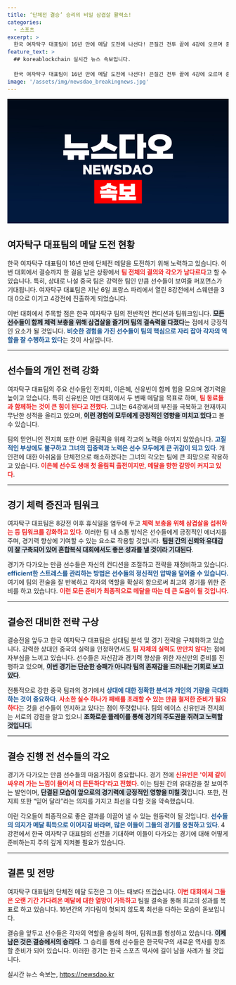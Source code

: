 ```yaml
---
title: ‘단체전 결승’ 승리의 비밀 삼겹살 활력소!
categories:
  - 스포츠
excerpt: >
  한국 여자탁구 대표팀이 16년 만에 메달 도전에 나선다! 끈질긴 전투 끝에 4강에 오르며 중국과의 결승 진출에 한 걸음 다가섰다. 삼겹살로 원기를 보충한 선수들은 사상 첫 결승행의 꿈을 이루기 위해 결의를 다졌다.
feature_text: >
  ## koreablockchain 실시간 뉴스 속보입니다.

  한국 여자탁구 대표팀이 16년 만에 메달 도전에 나선다! 끈질긴 전투 끝에 4강에 오르며 중국과의 결승 진출에 한 걸음 다가섰다. 삼겹살로 원기를 보충한 선수들은 사상 첫 결승행의 꿈을 이루기 위해 결의를 다졌다.
image: '/assets/img/newsdao_breakingnews.jpg'
---
```


<p><img src="/assets/img/newsdao_breakingnews.jpg" alt="koreablockchain 속보" /></p>

<h2 data-ke-size="size26">여자탁구 대표팀의 메달 도전 현황</h2>

<p data-ke-size="size16">한국 여자탁구 대표팀이 16년 만에 단체전 메달을 도전하기 위해 노력하고 있습니다. 이번 대회에서 결승까지 한 걸음 남은 상황에서 <b><span style="color: #ee2323;">팀 전체의 결의와 각오가 남다르다</span></b>고 할 수 있습니다. 특히, 상대로 나설 중국 팀은 강력한 팀인 만큼 선수들이 보여줄 퍼포먼스가 기대됩니다. 여자탁구 대표팀은 지난 6일 프랑스 파리에서 열린 8강전에서 스웨덴을 3대 0으로 이기고 4강전에 진출하게 되었습니다.</p>

<p data-ke-size="size16">이번 대회에서 주목할 점은 한국 여자탁구 팀의 전반적인 컨디션과 팀워크입니다. <b><span style="background-color: #21538527;">모든 선수들이 함께 체력 보충을 위해 삼겹살을 즐기며 팀의 결속력을 다졌다</span></b>는 점에서 긍정적인 요소가 될 것입니다. <b><span style="color: #1a5490;">비슷한 경험을 가진 선수들이 팀의 핵심으로 자리 잡아 각자의 역할을 잘 수행하고 있다</span></b>는 것이 사실입니다.</p>

<hr>

<h2 data-ke-size="size26">선수들의 개인 전력 강화</h2>

<p data-ke-size="size16">여자탁구 대표팀의 주요 선수들인 전지희, 이은혜, 신유빈이 함께 힘을 모으며 경기력을 높이고 있습니다. 특히 신유빈은 이번 대회에서 두 번째 메달을 목표로 하며, <b><span style="color: #ee2323;">팀 동료들과 함께하는 것이 큰 힘이 된다고 전했다</span></b>. 그녀는 64강에서의 부진을 극복하고 현재까지 무난한 성적을 올리고 있으며, <b><span style="background-color: #21538527;">이런 경험이 모두에게 긍정적인 영향을 미치고 있다</span></b>고 볼 수 있습니다.</p>

<p data-ke-size="size16">팀의 맏언니인 전지희 또한 이번 올림픽을 위해 각고의 노력을 아끼지 않았습니다. <b><span style="color: #1a5490;">고질적인 부상에도 불구하고 그녀의 집중력과 노력은 선수 모두에게 큰 귀감이 되고 있다</span></b>. 개인전에 대한 아쉬움을 단체전으로 해소하겠다는 그녀의 각오는 팀에 큰 희망으로 작용하고 있습니다. <b><span style="color: #ee2323;">이은혜 선수도 생애 첫 올림픽 출전이지만, 메달을 향한 갈망이 커지고 있다</span></b>.</p>

<hr>

<h2 data-ke-size="size26">경기 체력 증진과 팀워크</h2>

<p data-ke-size="size16">여자탁구 대표팀은 8강전 이후 휴식일을 염두에 두고 <b><span style="color: #ee2323;">체력 보충을 위해 삼겹살을 섭취하는 등 팀워크를 강화하고 있다</span></b>. 이러한 팀 내 소통 방식은 선수들에게 긍정적인 에너지를 주며, 경기력 향상에 기여할 수 있는 요소로 작용할 것입니다. <b><span style="background-color: #21538527;">팀원 간의 신뢰와 유대감이 잘 구축되어 있어 혼합복식 대회에서도 좋은 성과를 낼 것이라 기대된다</span></b>.</p>

<p data-ke-size="size16">경기가 다가오는 만큼 선수들은 자신의 컨디션을 조절하고 전략을 재정비하고 있습니다. <b><span style="color: #1a5490;">efficient한 스트레스를 관리하는 방법은 선수들의 정신적인 압박을 덜어줄 수 있습니다.</span></b> 여기에 팀의 전술을 잘 반복하고 각자의 역할을 확실히 함으로써 최고의 경기를 위한 준비를 하고 있습니다. <b><span style="color: #ee2323;">이런 모든 준비가 최종적으로 메달을 따는 데 큰 도움이 될 것입니다</span></b>.</p>

<hr>

<h2 data-ke-size="size26">결승전 대비한 전략 구상</h2>

<p data-ke-size="size16">결승전을 앞두고 한국 여자탁구 대표팀은 상대팀 분석 및 경기 전략을 구체화하고 있습니다. 강력한 상대인 중국의 실력을 인정하면서도 <b><span style="color: #ee2323;">팀 자체의 실력도 만만치 않다</span></b>는 점에 자부심을 느끼고 있습니다. 선수들은 자신감과 경기력 향상을 위한 자신만의 준비를 진행하고 있으며, <b><span style="background-color: #21538527;">이번 경기는 단순한 승패가 아니라 팀의 존재감을 드러내는 기회로 보고 있다</span></b>.</p>

<p data-ke-size="size16">전통적으로 강한 중국 팀과의 경기에서 <b><span style="color: #1a5490;">상대에 대한 정확한 분석과 개인의 기량을 극대화하는 것이 중요하다</span></b>. <b><span style="color: #ee2323;">사소한 실수 하나가 패배를 초래할 수 있는 만큼 철저한 준비가 필요하다</span></b>는 것을 선수들이 인지하고 있다는 점이 뚜렷합니다. 팀의 에이스 신유빈과 전지희는 서로의 강점을 알고 있으니 <b><span style="background-color: #21538527;">조화로운 플레이를 통해 경기의 주도권을 쥐려고 노력할 것입니다.</span></b></p>

<hr>

<h2 data-ke-size="size26">결승 진행 전 선수들의 각오</h2>

<p data-ke-size="size16">경기가 다가오는 만큼 선수들의 마음가짐이 중요합니다. 경기 전에 <b><span style="color: #ee2323;">신유빈은 '이제 같이 싸우러 가는 느낌이 들어서 더 든든하다'라고 전했다</span></b>. 이는 팀원 간의 유대감을 잘 보여주는 발언이며, <b><span style="background-color: #21538527;">단결된 모습이 앞으로의 경기력에 긍정적인 영향을 미칠 것</span></b>입니다. 또한, 전지희 또한 “믿어 달라”라는 의지를 가지고 최선을 다할 것을 약속했습니다.</p>

<p data-ke-size="size16">이런 각오들이 최종적으로 좋은 결과를 이끌어 낼 수 있는 원동력이 될 것입니다. <b><span style="color: #1a5490;">선수들의 의지가 메달 획득으로 이어지길 바라며, 많은 이들이 그들의 경기를 응원하고 있다</span></b>. 4강전에서 한국 여자탁구 대표팀의 선전을 기대하며 이들이 다가오는 경기에 대해 어떻게 준비하는지 주의 깊게 지켜볼 필요가 있습니다.</p>

<hr>

<h2 data-ke-size="size26">결론 및 전망</h2>

<p data-ke-size="size16">여자탁구 대표팀의 단체전 메달 도전은 그 어느 때보다 뜨겁습니다. <b><span style="color: #ee2323;">이번 대회에서 그들은 오랜 기간 기다려온 메달에 대한 열망이 가득하고</span></b> 팀읠 결속을 통해 최고의 성과를 목표로 하고 있습니다. 16년간의 기다림이 헛되지 않도록 최선을 다하는 모습이 돋보입니다.</p>

<p data-ke-size="size16">결승을 앞두고 선수들은 각자의 역할을 충실히 하며, 팀워크를 형성하고 있습니다. <b><span style="background-color: #21538527;">이제 남은 것은 결승에서의 승리다</span></b>. 그 승리를 통해 선수들은 한국탁구의 새로운 역사를 창조할 준비가 되어 있습니다. 이러한 경기는 한국 스포츠 역사에 길이 남을 사례가 될 것입니다.</p> 

<p data-ke-size="size16"></p>
실시간 뉴스 속보는, <a href="https://newsdao.kr" rel="dofollow">https://newsdao.kr</a>


